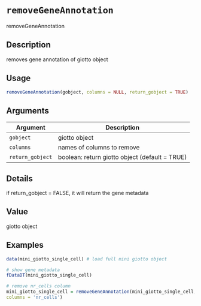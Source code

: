 # `removeGeneAnnotation`

removeGeneAnnotation


## Description

removes gene annotation of giotto object


## Usage

```r
removeGeneAnnotation(gobject, columns = NULL, return_gobject = TRUE)
```


## Arguments

Argument      |Description
------------- |----------------
`gobject`     |     giotto object
`columns`     |     names of columns to remove
`return_gobject`     |     boolean: return giotto object (default = TRUE)


## Details

if return_gobject = FALSE, it will return the gene metadata


## Value

giotto object


## Examples

```r
data(mini_giotto_single_cell) # load full mini giotto object

# show gene metadata
fDataDT(mini_giotto_single_cell)

# remove nr_cells column
mini_giotto_single_cell = removeGeneAnnotation(mini_giotto_single_cell,
columns = 'nr_cells')
```


